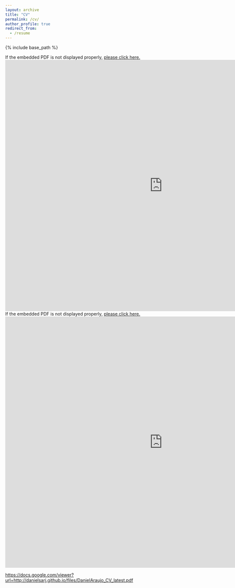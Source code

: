 ```yaml
---
layout: archive
title: "CV"
permalink: /cv/
author_profile: true
redirect_from:
  - /resume
---
```


<style type="text/css">
#pdfContainer  textarea {
    padding-top : 20px;
    margin-bottom : 10px;
    width : 600px;
}
</style>

{% include base_path %}

If the embedded PDF is not displayed properly, <a href="http://danielsarj.github.io/files/DanielAraujo_CV_latest.pdf" target="_blank">please click here.</a> <embed src="http://danielsarj.github.io/files/DanielAraujo_CV_latest.pdf" width="1000px" height="800px" />
If the embedded PDF is not displayed properly, <a href="https://drive.google.com/file/d/1s2lavgvmFVFBDHVjDw8ii6NNZlmIJE7C/view?usp=sharing" target="_blank">please click here.</a> <embed src="https://drive.google.com/file/d/1s2lavgvmFVFBDHVjDw8ii6NNZlmIJE7C/view?usp=sharing" width="1000px" height="800px" />

https://docs.google.com/viewer?url=http://danielsarj.github.io/files/DanielAraujo_CV_latest.pdf
